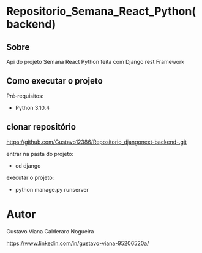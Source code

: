 # Repositorio_Semana_React_Python(backend)

 ## Sobre
 Api do projeto Semana React Python feita com Django rest Framework
 
 ## Como executar o projeto
 Pré-requisitos:
 
 - Python 3.10.4

## clonar repositório

https://github.com/Gustavo12386/Repositorio_djangonext-backend-.git

entrar na pasta do projeto:

- cd django

executar o projeto:

- python manage.py runserver


# Autor

Gustavo Viana Calderaro Nogueira

https://www.linkedin.com/in/gustavo-viana-95206520a/










